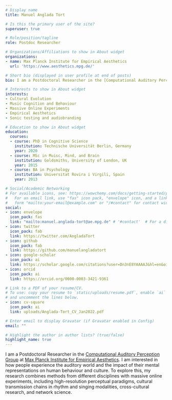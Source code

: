 ```yaml
---
# Display name
title: Manuel Anglada Tort

# Is this the primary user of the site?
superuser: true

# Role/position/tagline
role: Postdoc Researcher

# Organizations/Affiliations to show in About widget
organizations:
- name: Max Planck Institute for Empirical Aesthetics
  url: 'https://www.aesthetics.mpg.de/'

# Short bio (displayed in user profile at end of posts)
bio: I am a Postdoctoral Researcher in the [Computational Auditory Perception Group](https://www.aesthetics.mpg.de/en/research/research-group-computational-auditory-perception.html) at [Max Planck Institute for Empirical Aesthetics](https://www.aesthetics.mpg.de/). I am interested in how people experience the auditory world and the impact of their mental representations on human behaviour and culture. To explore this, my research combines methods from different disciplines with massive online experiments, including high-resolution perceptual paradigms, cultural transmission experiments in rhythm and singing modalities, cross-cultural research, and network science.

# Interests to show in About widget
interests:
- Cultural Evolution
- Music Cognition and Behaviour
- Massive Online Experiments
- Empirical Aesthetics
- Sonic testing and audiobranding

# Education to show in About widget
education:
  courses:
  - course: PhD in Cognitive Science
    institution: Technische Universität Berlin, Germany
    year: 2020
  - course: MSc in Muisc, Mind, and Brain
    institution: Goldsmiths, University of London, UK
    year: 2015
  - course: BA in Psychology
    institution: Universitat Rovira i Virgili, Spain
    year: 2013

# Social/Academic Networking
# For available icons, see: https://wowchemy.com/docs/getting-started/page-builder/#icons
#   For an email link, use "fas" icon pack, "envelope" icon, and a link in the
#   form "mailto:your-email@example.com" or "/#contact" for contact widget.
social:
- icon: envelope
  icon_pack: fas
  link: "mailto:manuel.anglada-tort@ae.mpg.de" # '#contact'  # For a direct email link, use "mailto:test@example.org".
- icon: twitter
  icon_pack: fab
  link: https://twitter.com/AngladaTort
- icon: github
  icon_pack: fab
  link: https://github.com/manuelangladatort
- icon: google-scholar
  icon_pack: ai
  link: https://scholar.google.com/citations?user=Dn3nE8YAAAAJ&hl=en&oi=ao
- icon: orcid
  icon_pack: ai
  link: https://orcid.org/0000-0003-3421-9361

# Link to a PDF of your resume/CV.
# To use: copy your resume to `static/uploads/resume.pdf`, enable `ai` icons in `params.toml`, 
# and uncomment the lines below.
- icon: cv-square
  icon_pack: ai
  link: uploads/Anglada-Tort_CV_Jan2022.pdf

# Enter email to display Gravatar (if Gravatar enabled in Config)
email: ""

# Highlight the author in author lists? (true/false)
highlight_name: true
---
```


I am a Postdoctoral Researcher in the [Computational Auditory Perception Group](https://www.aesthetics.mpg.de/en/research/research-group-computational-auditory-perception.html) at 
[Max Planck Institute for Empirical Aesthetics](https://www.aesthetics.mpg.de/). I am interested in how people experience the auditory world and the impact of their mental representations on human behaviour and culture. To explore this, my research combines methods from different disciplines with massive online experiments, including high-resolution perceptual paradigms, cultural transmission chains in rhythm and singing modalities, cross-cultural research, and network science.